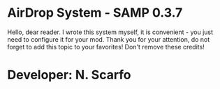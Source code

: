 # AirDrop System - SAMP 0.3.7 #

Hello, dear reader. 
I wrote this system myself, it is convenient - you just need to configure it for your mod. 
Thank you for your attention, do not forget to add this topic to your favorites!
Don't remove these credits!

# Developer: N. Scarfo
